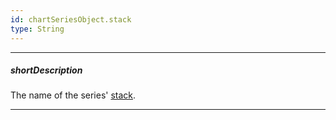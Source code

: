```yaml
---
id: chartSeriesObject.stack
type: String
---
```

---
##### shortDescription
The name of the series' [stack](/api-reference/20%20Data%20Visualization%20Widgets/dxChart/5%20Series%20Types/CommonSeries/stack.md '/Documentation/ApiReference/Data_Visualization_Widgets/dxChart/Configuration/series/#stack').

---
